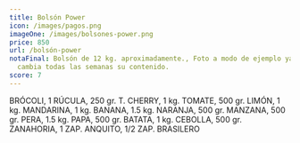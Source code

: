 ```yaml
---
title: Bolsón Power
icon: /images/pagos.png
imageOne: /images/bolsones-power.png
price: 850
url: /bolsón-power
notaFinal: Bolsón de 12 kg. aproximadamente., Foto a modo de ejemplo ya que
  cambia todas las semanas su contenido.
score: 7
---
```

 BRÓCOLI, 1 RÚCULA, 250 gr. T. CHERRY, 1 kg. TOMATE, 500 gr. LIMÓN, 1 kg. MANDARINA, 1 kg. BANANA, 1.5 kg. NARANJA, 500 gr. MANZANA, 500 gr. PERA, 1.5 kg. PAPA, 500 gr. BATATA, 1 kg. CEBOLLA, 500 gr. ZANAHORIA, 1 ZAP. ANQUITO, 1/2 ZAP. BRASILERO